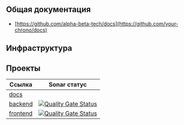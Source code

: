 ## Общая документация

- [https://github.com/alpha-beta-tech/docs](https://github.com/your-chrono/docs)

## Инфраструктура

## Проекты

| Ссылка                                                 |      Sonar статус      | 
| ------------------------------------------------------ | -----------------------
| [docs](https://github.com/your-chrono/docs)            |                        |
| [backend](https://github.com/your-chrono/backend)      | [![Quality Gate Status](https://sonarcloud.io/api/project_badges/measure?project=your-chrono_backend&metric=alert_status&token=c5c2b5faa0c653264b021cb3ad2fb0bbfe833548)](https://sonarcloud.io/summary/new_code?id=your-chrono_backend) |
| [frontend](https://github.com/your-chrono/frontend)      | [![Quality Gate Status](https://sonarcloud.io/api/project_badges/measure?project=your-chrono_frontend&metric=alert_status&token=0767840224acaeb72179547060fbc53d908c7fee)](https://sonarcloud.io/summary/new_code?id=your-chrono_frontend) |
